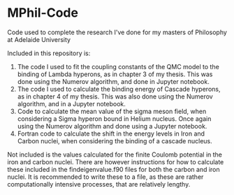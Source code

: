 # MPhil-Code
Code used to complete the research I've done for my masters of Philosophy at Adelaide University

Included in this repository is:

1. The code I used to fit the coupling constants of the QMC model to the binding of Lambda hyperons, as in chapter 3 of my thesis. This was done using the Numerov algorithm, and done in Jupyter notebook.
2. The code I used to calculate the binding energy of Cascade hyperons, as in chapter 4 of my thesis. This was also done using the Numerov algorithm, and in a Jupyter notebook.
3. Code to calculate the mean value of the sigma meson field, when considering a Sigma hyperon bound in Helium nucleus. Once again using the Numerov algorithm and done using a Jupyter notebook.
4. Fortran code to calculate the shift in the energy levels in Iron and Carbon nuclei, when considering the binding of a cascade nucleus.

Not included is the values calculated for the finite Coulomb potential in the iron and carbon nuclei. There are however instructions for how to calculate these included in the findeigenvalue.f90 files for both the carbon and iron nuclei. It is recommended to write these to a file, as these are rather computationally intensive processes, that are relatively lengthy.
